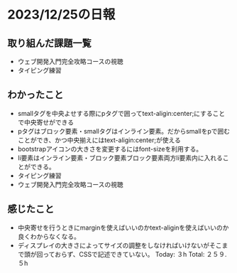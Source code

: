 # 2023/12/25の日報
## 取り組んだ課題一覧
* ウェブ開発入門完全攻略コースの視聴
* タイピング練習
## わかったこと
* smallタグを中央よせする際にpタグで囲ってtext-aligin:center;にすることで中央寄せができる
* pタグはブロック要素・smallタグはインライン要素。だからsmallをpで囲むことができ、かつ中央揃えにはtext-aligin:center;が使える
* bootstrapアイコンの大きさを変更するにはfont-sizeを利用する。
* li要素はインライン要素・ブロック要素ブロック要素両方li要素内に入れることができる。
*  タイピング練習
*  ウェブ開発入門完全攻略コースの視聴
## 感じたこと
* 中央寄せを行うときにmarginを使えばいいのかtext-aliginを使えばいいのか良くわからなくなる。
* ディスプレイの大きさによってサイズの調整をしなければいけないがそこまで頭が回っておらず、CSSで記述できていない。
Today: ３h
Total: ２５９.５h
